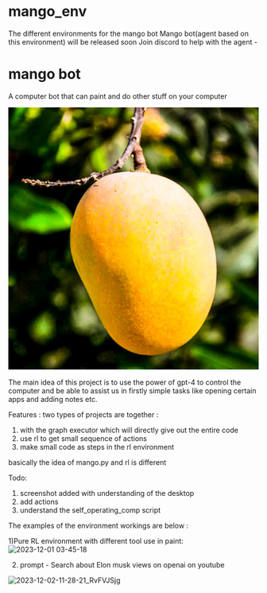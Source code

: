 # mango_env
The different environments for the mango bot 
Mango bot(agent based on this environment) will be released soon 
Join discord to help with the agent - 
# mango bot
A computer bot that can paint and do other stuff on your computer

<img src="original.jpg" alt="Alt text" title="Optional title">


The main idea of this project is to use the power of gpt-4 to control the computer and be able to assist us in firstly simple tasks like opening certain apps and adding notes etc.

Features :
two types of projects are together :
1) with the graph executor which will directly give out the entire code
2) use rl to get small sequence of actions 
3) make small code as steps in the rl environment 

basically the idea of mango.py and rl is different

Todo:
1) screenshot added with understanding of the desktop
2) add actions 
3) understand the self_operating_comp script

The examples of the environment workings are below :

1)Pure RL environment with different tool use in paint:
![2023-12-01 03-45-18](https://github.com/daydreamersAI/mango/assets/61907310/55fd7a07-8ad0-4a4b-95ef-71dee3e37918)

2) prompt - Search about Elon musk views on openai on youtube

![2023-12-02-11-28-21_RvFVJSjg](https://github.com/daydreamersAI/mango/assets/61907310/48c1e3ce-c7a7-4171-aff7-68a6dd1a1d88)

